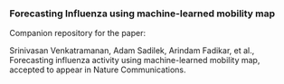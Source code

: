 ### Forecasting Influenza using machine-learned mobility map

Companion repository for the paper:

Srinivasan Venkatramanan, Adam Sadilek, Arindam Fadikar, et al., Forecasting influenza activity using machine-learned mobility map, accepted to appear in Nature Communications.
